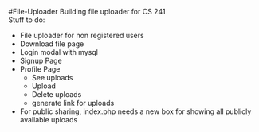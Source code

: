 #File-Uploader
Building file uploader for CS 241  
Stuff to do:  
- File uploader for non registered users  
- Download file page  
- Login modal with mysql  
- Signup Page  
- Profile Page
   - See uploads
   - Upload 
   - Delete uploads
   - generate link for uploads
- For public sharing, index.php needs a new box for showing all publicly available uploads  

